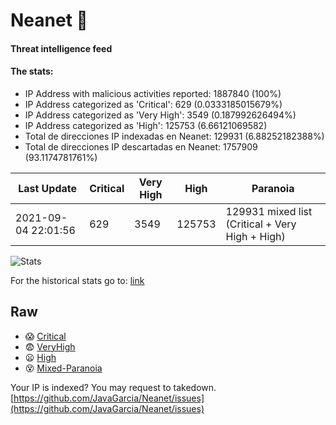# Neanet :hocho:
#### Threat intelligence feed
#### The stats:

- IP Address with malicious activities reported: 1887840 (100%)
- IP Address categorized as 'Critical':  629 (0.0333185015679%)
- IP Address categorized as 'Very High':  3549 (0.187992626494%)
- IP Address categorized as 'High':  125753 (6.66121069582)
- Total de direcciones IP indexadas en Neanet:  129931 (6.88252182388%)
- Total de direcciones IP descartadas en Neanet:  1757909 (93.1174781761%)

| Last Update | Critical | Very High | High | Paranoia |
| --- | --- | --- | --- | --- |
| 2021-09-04 22:01:56 | 629 | 3549 | 125753 | 129931 mixed list (Critical + Very High + High)|

![Stats](https://docs.google.com/spreadsheets/d/e/2PACX-1vSnaNMIXVabIpDJjufMlzH7poXnshF3mgd8Is1g9ytUEzVsP5my4Trn8f-xkoLLQ38xpL3HtmUexLo6/pubchart?oid=501124687&format=image)

For the historical stats go to: [link](/stats.csv)
## Raw
- :scream: [Critical](https://raw.githubusercontent.com/JavaGarcia/Neanet/master/blacklists/neanet_critical.txt)
- :fearful: [VeryHigh](https://raw.githubusercontent.com/JavaGarcia/Neanet/master/blacklists/neanet_veryHigh.txtt)
- :frowning: [High](https://raw.githubusercontent.com/JavaGarcia/Neanet/master/blacklists/neanet_high.txt)
- :dizzy_face: [Mixed-Paranoia](https://raw.githubusercontent.com/JavaGarcia/Neanet/master/blacklists/neanet_all.txt)


Your IP is indexed? You may request to takedown. [https://github.com/JavaGarcia/Neanet/issues](https://github.com/JavaGarcia/Neanet/issues)



























































































































































































































































































































































































































































































































































































































































































































































































































































































































































































































































































































































































































































































































































































































































































































































































































































































































































































































































































































































































































































































































































































































































































































































































































































































































































































































































































































































































































































































































































































































































































































































































































































































































































































































































































































































































































































































































































































































































































































































































































































































































































































































































































































































































































































































































































































































































































































































































































































































































































































































































































































































































































































































































































































































































































































































































































































































































































































































































































































































































































































































































































































































































































































































































































































































































































































































































































































































































































































































































































































































































































































































































































































































































































































































































































































































































































































































































































































































































































































































































































































































































































































































































































































































































































































































































































































































































































































